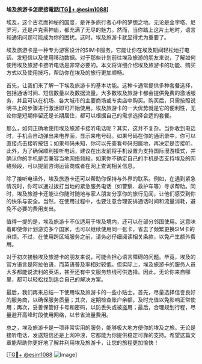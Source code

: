 **埃及旅游卡怎麽接電話[[TG💪+ @esim1088](https://t.me/s/esim1088)]**

埃及，这个古老而神秘的国度，是许多旅行者心中的梦想之地。无论是金字塔、尼罗河，还是卢克索神庙，都充满了无尽的魅力。然而，当你踏上这片土地时，语言和通讯问题可能成为你的困扰。这时，埃及旅游卡就显得尤为重要了。

埃及旅游卡是一种专为游客设计的SIM卡服务，它能让你在埃及期间轻松地打电话、发短信以及使用移动数据。对于那些计划前往埃及旅游的朋友来说，了解如何使用埃及旅游卡接听电话是非常必要的。本文将详细介绍埃及旅游卡的功能、购买方式以及使用技巧，帮助你在埃及的旅行更加顺畅。

首先，让我们来了解一下埃及旅游卡的基本功能。这种卡通常提供多种套餐选择，包括通话时间、短信数量以及数据流量。大多数埃及旅游卡都会提供免费的激活服务，并且可以在机场、各大城市的主要商场或专卖店中购买。购买后，只需按照说明书上的步骤进行激活即可开始使用。埃及旅游卡的一大优势就是它的便利性，无论你是短期停留还是长期居住，都可以根据自己的需求选择合适的套餐。

那么，如何正确地使用埃及旅游卡接听电话呢？其实，这并不复杂。当你收到电话时，手机会自动弹出来电界面，显示来电号码。如果号码在你的通讯录中，你可以直接点击接听按钮；如果号码未知，你可以先查看号码归属地，再决定是否接听。此外，为了确保顺利接听电话，建议在出发前将手机设置为支持国际漫游模式，并确认你的手机是否兼容当地网络频段。如果你不确定自己的手机是否支持埃及的网络频段，可以提前咨询运营商或者在网上查询相关信息。

除了接听电话外，埃及旅游卡还可以帮助你保持与外界的联系。例如，在遇到紧急情况时，你可以通过拨打当地的紧急服务电话（如警察、救护车等）寻求帮助。同时，埃及旅游卡还能让你随时随地与家人朋友分享你的旅行见闻，让他们感受到你的快乐与安全。当然，在使用过程中，也要注意合理安排通话时间和流量消耗，避免不必要的费用支出。

值得一提的是，埃及旅游卡不仅适用于埃及境内，还可以在部分邻国使用。这意味着即使你计划游览多个国家，也可以继续使用同一张卡，省去了频繁更换SIM卡的麻烦。不过，在使用跨区域服务之前，请务必仔细阅读相关条款，以免产生额外费用。

对于初次接触埃及旅游卡的朋友来说，可能会担心语言障碍的问题。毕竟，埃及的官方语言是阿拉伯语，而英语普及率相对较低。但实际上，埃及旅游卡的服务人员大多都能说流利的英语，甚至还有中文服务热线可供选择。因此，无论你来自哪里，都可以轻松找到适合自己的解决方案。

最后，我们再来总结一下使用埃及旅游卡的一些小贴士。首先，尽量选择信誉良好的服务商，以确保服务质量；其次，定期检查账户余额，及时充值以免影响正常使用；再次，妥善保管好卡号和密码，以防丢失或被盗用；最后，合理规划行程，尽量避开高峰时段使用网络，以节省流量费用。

总之，埃及旅游卡是一项非常实用的服务，能够极大地方便你的埃及之旅。无论是接听电话、发送短信还是上网冲浪，它都能为你提供稳定可靠的支持。希望这篇文章能帮助你更好地了解并利用埃及旅游卡，让您的旅程更加愉快！

[[TG💪+ @esim1088](https://t.me/s/esim1088) ![Image](https://i.postimg.cc/4NQfJmqS/Snipaste-2025-05-13-00-14-12.png)]